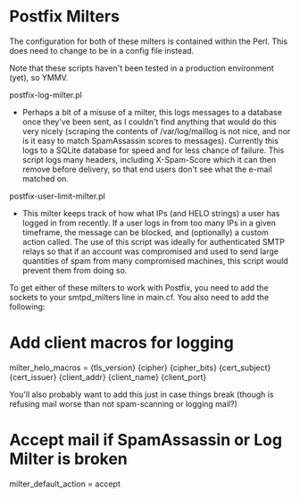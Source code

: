 Postfix Milters
===============

The configuration for both of these milters is contained within the Perl. This
does need to change to be in a config file instead.

Note that these scripts haven't been tested in a production environment (yet),
so YMMV.

postfix-log-milter.pl
- Perhaps a bit of a misuse of a milter, this logs messages to a database once
  they've been sent, as I couldn't find anything that would do this very
  nicely (scraping the contents of /var/log/maillog is not nice, and nor is it
  easy to match SpamAssassin scores to messages). Currently this logs to a 
  SQLite database for speed and for less chance of failure. This script logs 
  many headers, including X-Spam-Score which it can then remove before 
  delivery, so that end users don't see what the e-mail matched on.

postfix-user-limit-milter.pl
- This milter keeps track of how what IPs (and HELO strings) a user has logged
  in from recently. If a user logs in from too many IPs in a given timeframe,
  the message can be blocked, and (optionally) a custom action called. The use
  of this script was ideally for authenticated SMTP relays so that if an
  account was compromised and used to send large quantities of spam from many
  compromised machines, this script would prevent them from doing so.

To get either of these milters to work with Postfix, you need to add the 
sockets to your smtpd_milters line in main.cf. You also need to add the
following:

# Add client macros for logging
milter_helo_macros = {tls_version} {cipher} {cipher_bits} {cert_subject} {cert_issuer} {client_addr} {client_name} {client_port}

You'll also probably want to add this just in case things break (though is
refusing mail worse than not spam-scanning or logging mail?)

# Accept mail if SpamAssassin or Log Milter is broken
milter_default_action = accept


